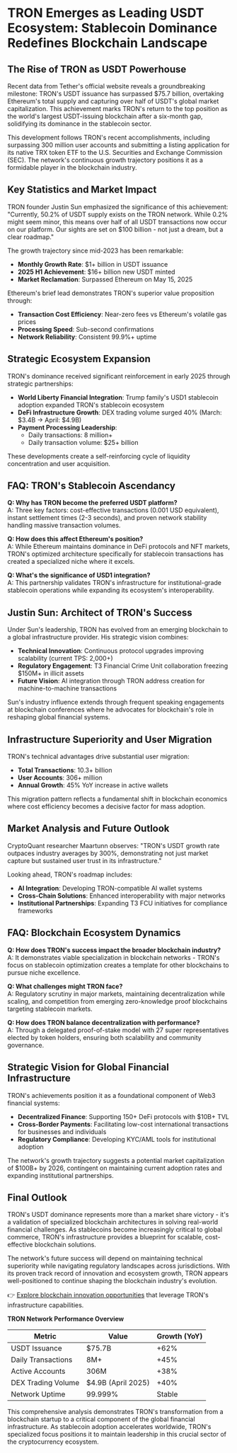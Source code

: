 # TRON Emerges as Leading USDT Ecosystem: Stablecoin Dominance Redefines Blockchain Landscape

## The Rise of TRON as USDT Powerhouse

Recent data from Tether's official website reveals a groundbreaking milestone: TRON's USDT issuance has surpassed $75.7 billion, overtaking Ethereum's total supply and capturing over half of USDT's global market capitalization. This achievement marks TRON's return to the top position as the world's largest USDT-issuing blockchain after a six-month gap, solidifying its dominance in the stablecoin sector.

This development follows TRON's recent accomplishments, including surpassing 300 million user accounts and submitting a listing application for its native TRX token ETF to the U.S. Securities and Exchange Commission (SEC). The network's continuous growth trajectory positions it as a formidable player in the blockchain industry.

## Key Statistics and Market Impact

TRON founder Justin Sun emphasized the significance of this achievement: "Currently, 50.2% of USDT supply exists on the TRON network. While 0.2% might seem minor, this means over half of all USDT transactions now occur on our platform. Our sights are set on $100 billion - not just a dream, but a clear roadmap."

The growth trajectory since mid-2023 has been remarkable:
- **Monthly Growth Rate**: $1+ billion in USDT issuance
- **2025 H1 Achievement**: $16+ billion new USDT minted
- **Market Reclamation**: Surpassed Ethereum on May 15, 2025

Ethereum's brief lead demonstrates TRON's superior value proposition through:
- **Transaction Cost Efficiency**: Near-zero fees vs Ethereum's volatile gas prices
- **Processing Speed**: Sub-second confirmations
- **Network Reliability**: Consistent 99.9%+ uptime

## Strategic Ecosystem Expansion

TRON's dominance received significant reinforcement in early 2025 through strategic partnerships:
- **World Liberty Financial Integration**: Trump family's USD1 stablecoin adoption expanded TRON's stablecoin ecosystem
- **DeFi Infrastructure Growth**: DEX trading volume surged 40% (March: $3.4B → April: $4.9B)
- **Payment Processing Leadership**: 
  - Daily transactions: 8 million+
  - Daily transaction volume: $25+ billion

These developments create a self-reinforcing cycle of liquidity concentration and user acquisition.

## FAQ: TRON's Stablecoin Ascendancy

**Q: Why has TRON become the preferred USDT platform?**  
A: Three key factors: cost-effective transactions (0.001 USD equivalent), instant settlement times (2-3 seconds), and proven network stability handling massive transaction volumes.

**Q: How does this affect Ethereum's position?**  
A: While Ethereum maintains dominance in DeFi protocols and NFT markets, TRON's optimized architecture specifically for stablecoin transactions has created a specialized niche where it excels.

**Q: What's the significance of USD1 integration?**  
A: This partnership validates TRON's infrastructure for institutional-grade stablecoin operations while expanding its ecosystem's interoperability.

## Justin Sun: Architect of TRON's Success

Under Sun's leadership, TRON has evolved from an emerging blockchain to a global infrastructure provider. His strategic vision combines:
- **Technical Innovation**: Continuous protocol upgrades improving scalability (current TPS: 2,000+)
- **Regulatory Engagement**: T3 Financial Crime Unit collaboration freezing $150M+ in illicit assets
- **Future Vision**: AI integration through TRON address creation for machine-to-machine transactions

Sun's industry influence extends through frequent speaking engagements at blockchain conferences where he advocates for blockchain's role in reshaping global financial systems.

## Infrastructure Superiority and User Migration

TRON's technical advantages drive substantial user migration:
- **Total Transactions**: 10.3+ billion
- **User Accounts**: 306+ million
- **Annual Growth**: 45% YoY increase in active wallets

This migration pattern reflects a fundamental shift in blockchain economics where cost efficiency becomes a decisive factor for mass adoption.

## Market Analysis and Future Outlook

CryptoQuant researcher Maartunn observes: "TRON's USDT growth rate outpaces industry averages by 300%, demonstrating not just market capture but sustained user trust in its infrastructure."

Looking ahead, TRON's roadmap includes:
- **AI Integration**: Developing TRON-compatible AI wallet systems
- **Cross-Chain Solutions**: Enhanced interoperability with major networks
- **Institutional Partnerships**: Expanding T3 FCU initiatives for compliance frameworks

## FAQ: Blockchain Ecosystem Dynamics

**Q: How does TRON's success impact the broader blockchain industry?**  
A: It demonstrates viable specialization in blockchain networks - TRON's focus on stablecoin optimization creates a template for other blockchains to pursue niche excellence.

**Q: What challenges might TRON face?**  
A: Regulatory scrutiny in major markets, maintaining decentralization while scaling, and competition from emerging zero-knowledge proof blockchains targeting stablecoin markets.

**Q: How does TRON balance decentralization with performance?**  
A: Through a delegated proof-of-stake model with 27 super representatives elected by token holders, ensuring both scalability and community governance.

## Strategic Vision for Global Financial Infrastructure

TRON's achievements position it as a foundational component of Web3 financial systems:
- **Decentralized Finance**: Supporting 150+ DeFi protocols with $10B+ TVL
- **Cross-Border Payments**: Facilitating low-cost international transactions for businesses and individuals
- **Regulatory Compliance**: Developing KYC/AML tools for institutional adoption

The network's growth trajectory suggests a potential market capitalization of $100B+ by 2026, contingent on maintaining current adoption rates and expanding institutional partnerships.

## Final Outlook

TRON's USDT dominance represents more than a market share victory - it's a validation of specialized blockchain architectures in solving real-world financial challenges. As stablecoins become increasingly critical to global commerce, TRON's infrastructure provides a blueprint for scalable, cost-effective blockchain solutions.

The network's future success will depend on maintaining technical superiority while navigating regulatory landscapes across jurisdictions. With its proven track record of innovation and ecosystem growth, TRON appears well-positioned to continue shaping the blockchain industry's evolution.

👉 [Explore blockchain innovation opportunities](https://bit.ly/okx-bonus) that leverage TRON's infrastructure capabilities.

**TRON Network Performance Overview**

| Metric                | Value                     | Growth (YoY) |
|-----------------------|---------------------------|--------------|
| USDT Issuance         | $75.7B                    | +62%         |
| Daily Transactions    | 8M+                       | +45%         |
| Active Accounts       | 306M                      | +38%         |
| DEX Trading Volume    | $4.9B (April 2025)       | +40%         |
| Network Uptime        | 99.999%                   | Stable       |

This comprehensive analysis demonstrates TRON's transformation from a blockchain startup to a critical component of the global financial infrastructure. As stablecoin adoption accelerates worldwide, TRON's specialized focus positions it to maintain leadership in this crucial sector of the cryptocurrency ecosystem.
